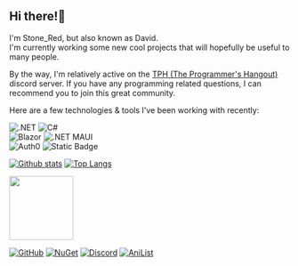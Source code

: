 ## Hi there!👋
I'm Stone_Red, but also known as David.\
I'm currently working some new cool projects that will hopefully be useful to many people.

By the way, I'm relatively active on the [TPH (The Programmer's Hangout)](https://discord.gg/programming) discord server.
If you have any programming related questions, I can recommend you to join this great community.

Here are a few technologies & tools I've been working with recently:

![.NET](https://img.shields.io/badge/.NET-blue?style=for-the-badge&logo=dotnet&color=5834d5)
![C#](https://img.shields.io/badge/C%23-blue?style=for-the-badge&logo=csharp&color=5834d5)\
![Blazor](https://img.shields.io/badge/Blazor-blue?style=for-the-badge&logo=blazor&color=5834d5)
![.NET MAUI](https://img.shields.io/badge/.NET%20MAUI-blue?style=for-the-badge&logo=dotnet&color=5834d5)\
![Auth0](https://img.shields.io/badge/Auth0-blue?style=for-the-badge&logo=auth0&logoColor=white&color=black)
![Static Badge](https://img.shields.io/badge/Docker-blue?style=for-the-badge&logo=docker&logoColor=white&color=086dd7)

[![Github stats](https://readme-stats.clckblog.space/api?username=Stone-Red-Code&show_icons=true&bg_color=00000000&theme=dark&hide_border=true&count_private=true)](https://github.com/anuraghazra/github-readme-stats)
[![Top Langs](https://readme-stats.clckblog.space/api/top-langs/?username=Stone-Red-Code&exclude_repo=DesktopMagic&bg_color=00000000&theme=dark&hide_border=true)](https://github.com/anuraghazra/github-readme-stats)
<br>

<a href="https://anilist.co/character/22369/Kanade-Tachibana"><img src="https://user-images.githubusercontent.com/56473591/116434160-76da5b00-a84a-11eb-9d21-ee947e099dd8.png" width="115"></a>

[![GitHub](https://img.shields.io/badge/github-%23333333.svg?&logo=github&style=for-the-badge&logoColor=white)](https://github.com/stone-red-code)
[![NuGet](https://img.shields.io/badge/nuget-%23004880.svg?&amp;logo=nuget&amp;style=for-the-badge&amp;logoColor=white)](https://www.nuget.org/profiles/Stone_Red)
[![Discord](https://img.shields.io/badge/discord-%237289DA.svg?&logo=discord&style=for-the-badge&logoColor=white)](https://discord.com/users/374173830819872789)
[![AniList](https://img.shields.io/badge/anilist-%23000FFF.svg?&logo=anilist&style=for-the-badge&logoColor=white)](https://anilist.co/user/StoneRed)
